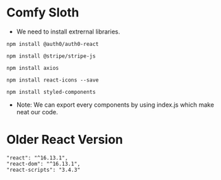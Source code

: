 # Comfy Sloth 

- We need to install extrernal libraries. 

```
npm install @auth0/auth0-react

```

```
npm install @stripe/stripe-js

```

```
npm install axios

```

```
npm install react-icons --save

```

```
npm install styled-components

```

- Note: We can export every components by using index.js which make neat our code. 

# Older React Version 

```
"react": "^16.13.1", 
"react-dom": "^16.13.1", 
"react-scripts": "3.4.3"

```